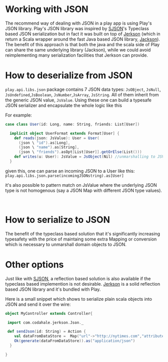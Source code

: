 # Working with JSON

The recommend way of dealing with JSON in a play app is using Play's JSON library. Play's JSON library was inspired by [SJSON](https://github.com/debasishg/sjson)'s Typeclass based JSON serialization but in fact it was built on top of [Jerkson](https://github.com/codahale/jerkson/) (which in return a Scala wrapper around the fast Java based JSON library, [Jackson](http://jackson.codehaus.org/)). The benefit of this approach is that both the java and the scala side of Play can share the same underlying library (Jackson), while we could avoid reimplementing many serialization facilities that Jerkson can provide.

# How to deserialize from JSON 
 ```play.api.libs.json``` package contains 7 JSON data types: ```JsOBject```, ```JsNull```, ```JsUndefined```,```JsBoolean```, ```JsNumber```,```JsArray```, ```JsString```. All of them inherit from the generic JSON value, ```JsValue```.
Using these one can build a typesafe JSON serializer and encapsulate the whole logic like this

For example:
```scala
case class User(id: Long, name: String, friends: List[User])

  implicit object UserFormat extends Format[User] {
    def reads(json: JsValue): User = User(
      (json \ "id").as[Long],
      (json \ "name").as[String],
      (json \ "friends").asOpt[List[User]].getOrElse(List()))
    def writes(u: User): JsValue = JsObject(Nil) //unmarshalling to JSValue is covered bellow 
  }
```
given this, one can parse an incoming JSON to a User like this:  ```play.api.libs.json.parse(incomingJSONstring).as[User]```

it's also possible to pattern match on JsValue where the underlying JSON type is not homogenous (say a JSON Map with different JSON type values). 

```scala
 
```

 

# How to serialize to JSON
The benefit of the typeclass based solution that it's significantly increasing typesafety with the price of maintaing some extra Mapping or conversion which is necessary to unmarshall domain objects to JSON.


 
# Other options

Just like with [SJSON](https://github.com/debasishg/sjson), a reflection based solution is also available if the typeclass based implemention is not desirable. [Jerkson](https://github.com/codahale/jerkson/) is a solid reflection based JSON library and it's bundled with Play. 

Here is a small snippet which shows to serialize plain scala objects into JSON and send it over the wire:
```scala
object MyController extends Controller{

 import com.codahale.jerkson.Json._

 def sendJson(id: String) = Action {
    val dataFromDataStore =  Map("url"->"http://nytimes.com","attributes"-> Map("name"->"nytimes", "country"->"US","id"->25), "links"->List("http://link1","http://link2")
    Ok(generate(dataFromDataStore)).as("application/json")
  }

}
```
